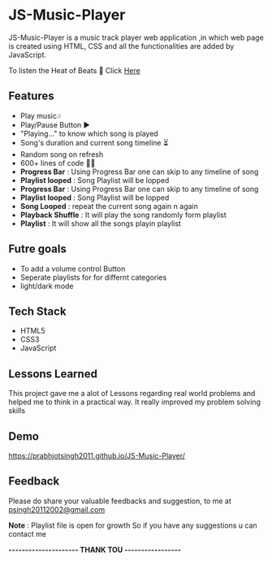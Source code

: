 
# JS-Music-Player

JS-Music-Player is a music track player web application 
,in which web page is created using HTML, CSS and all the functionalities are
 added by
 JavaScript.


To listen the Heat of Beats 🤩 Click [Here](https://prabhjotsingh2011.github.io/JS-Music-Player/)


## Features

- Play music🎶
- Play/Pause Button ▶
- "Playing..." to know which song is played 
- Song's duration and current song timeline ⏳
- Random song on refresh
- 600+ lines of code 👩‍💻
- **Progress Bar** : Using Progress Bar one can skip to any timeline of song
- **Playlist looped** : Song Playlist will be lopped
- **Progress Bar** : Using Progress Bar one can skip to any timeline of song
- **Playlist looped** : Song Playlist will be lopped 
- **Song Looped** : repeat the current song again n again
- **Playback Shuffle** : It will play the song randomly form playlist
-  **Playlist** : It will show all the songs playin playlist

## Futre goals

- To add a volume control Button 
-  Seperate playlists for for differnt categories
- light/dark mode 




  
## Tech Stack

- HTML5
- CSS3
- JavaScript

  
## Lessons Learned

This project gave me a alot of Lessons regarding real world problems 
and helped me to think in a practical way. It really improved my problem solving skills

## Demo

https://prabhjotsingh2011.github.io/JS-Music-Player/


  
## Feedback

Please do share your valuable feedbacks and suggestion,
 to me at psingh20112002@gmail.com

 **Note** : Playlist file is open for growth So if you 
 have any suggestions u can contact me 



**--------------------- THANK TOU -----------------**
  
